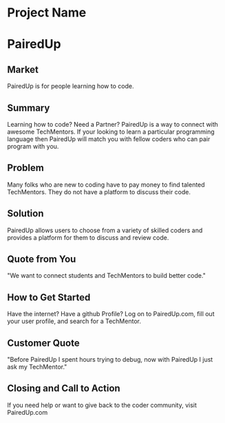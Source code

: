 # Project Name #

<!-- 
> This material was originally posted [here](http://www.quora.com/What-is-Amazons-approach-to-product-development-and-product-management). It is reproduced here for posterities sake.

There is an approach called "working backwards" that is widely used at Amazon. They work backwards from the customer, rather than starting with an idea for a product and trying to bolt customers onto it. While working backwards can be applied to any specific product decision, using this approach is especially important when developing new products or features.

For new initiatives a product manager typically starts by writing an internal press release announcing the finished product. The target audience for the press release is the new/updated product's customers, which can be retail customers or internal users of a tool or technology. Internal press releases are centered around the customer problem, how current solutions (internal or external) fail, and how the new product will blow away existing solutions.

If the benefits listed don't sound very interesting or exciting to customers, then perhaps they're not (and shouldn't be built). Instead, the product manager should keep iterating on the press release until they've come up with benefits that actually sound like benefits. Iterating on a press release is a lot less expensive than iterating on the product itself (and quicker!).

If the press release is more than a page and a half, it is probably too long. Keep it simple. 3-4 sentences for most paragraphs. Cut out the fat. Don't make it into a spec. You can accompany the press release with a FAQ that answers all of the other business or execution questions so the press release can stay focused on what the customer gets. My rule of thumb is that if the press release is hard to write, then the product is probably going to suck. Keep working at it until the outline for each paragraph flows. 

Oh, and I also like to write press-releases in what I call "Oprah-speak" for mainstream consumer products. Imagine you're sitting on Oprah's couch and have just explained the product to her, and then you listen as she explains it to her audience. That's "Oprah-speak", not "Geek-speak".

Once the project moves into development, the press release can be used as a touchstone; a guiding light. The product team can ask themselves, "Are we building what is in the press release?" If they find they're spending time building things that aren't in the press release (overbuilding), they need to ask themselves why. This keeps product development focused on achieving the customer benefits and not building extraneous stuff that takes longer to build, takes resources to maintain, and doesn't provide real customer benefit (at least not enough to warrant inclusion in the press release).
 -->
 
# PairedUp #
## Market ##
PairedUp is for people learning how to code. 
## Summary ##
Learning how to code? Need a Partner? PairedUp is a way to connect with awesome TechMentors. If your looking to learn a particular programming language then PairedUp will match you with fellow coders who can pair program with you. 
## Problem ##
Many folks who are new to coding have to pay money to find talented TechMentors. They do not have a platform to discuss their code. 
## Solution ##
PairedUp allows users to choose from a variety of skilled coders and provides a platform for them to discuss and review code. 
## Quote from You ##
"We want to connect students and TechMentors to build better code."
## How to Get Started ##
Have the internet? Have a github Profile? Log on to PairedUp.com, fill out your user profile, and search for a TechMentor. 
## Customer Quote ##
"Before PairedUp I spent hours trying to debug, now with PairedUp I just ask my TechMentor."
## Closing and Call to Action ##
If you need help or want to give back to the coder community, visit PairedUp.com